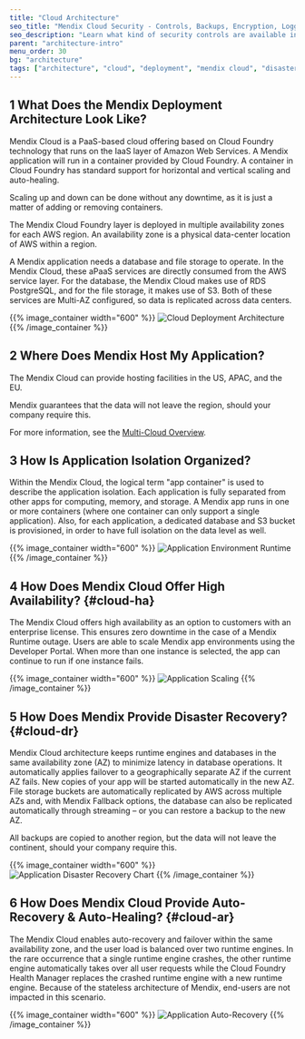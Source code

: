 ```yaml
---
title: "Cloud Architecture"
seo_title: "Mendix Cloud Security - Controls, Backups, Encryption, Logging & Audit Trails"
seo_description: "Learn what kind of security controls are available in the Mendix Cloud, how data in transit secured, backups, encryption, logging & audit trails, & more."
parent: "architecture-intro"
menu_order: 30
bg: "architecture"
tags: ["architecture", "cloud", "deployment", "mendix cloud", "disaster recovery"]
---
```


## 1 What Does the Mendix Deployment Architecture Look Like?

Mendix Cloud is a PaaS-based cloud offering based on Cloud Foundry technology that runs on the IaaS layer of Amazon Web Services. A Mendix application will run in a container provided by Cloud Foundry. A container in Cloud Foundry has standard support for horizontal and vertical scaling and auto-healing.

Scaling up and down can be done without any downtime, as it is just a matter of adding or removing containers.

The Mendix Cloud Foundry layer is deployed in multiple availability zones for each AWS region. An availability zone is a physical data-center location of AWS within a region.

A Mendix application needs a database and file storage to operate. In the Mendix Cloud, these aPaaS services are directly consumed from the AWS service layer. For the database, the Mendix Cloud makes use of RDS PostgreSQL, and for the file storage, it makes use of S3. Both of these services are Multi-AZ configured, so data is replicated across data centers.

{{% image_container width="600" %}}
![Cloud Deployment Architecture](attachments/figure-7-mendix-cloud-deployment-architecture.png)
{{% /image_container %}}

## 2 Where Does Mendix Host My Application?

The Mendix Cloud can provide hosting facilities in the US, APAC, and the EU.

Mendix guarantees that the data will not leave the region, should your company require this.

For more information, see the [Multi-Cloud Overview](../app-capabilities/multi-cloud-overview).

## 3 How Is Application Isolation Organized?

Within the Mendix Cloud, the logical term "app container" is used to describe the application isolation. Each application is fully separated from other apps for computing, memory, and storage. A Mendix app runs in one or more containers (where one container can only support a single application). Also, for each application, a dedicated database and S3 bucket is provisioned, in order to have full isolation on the data level as well.

{{% image_container width="600" %}}
![Application Environment Runtime](attachments/environment-runtime-container.png)
{{% /image_container %}}

## 4 How Does Mendix Cloud Offer High Availability? {#cloud-ha}

The Mendix Cloud offers high availability as an option to customers with an enterprise license. This ensures zero downtime in the case of a Mendix Runtime outage. Users are able to scale Mendix app environments using the Developer Portal. When more than one instance is selected, the app can continue to run if one instance fails.

{{% image_container width="600" %}}
![Application Scaling](attachments/figure-11-mendix-app-scaling.png)
{{% /image_container %}}

## 5 How Does Mendix Provide Disaster Recovery? {#cloud-dr}

Mendix Cloud architecture keeps runtime engines and databases in the same availability zone (AZ) to minimize latency in database operations. It automatically applies failover to a geographically separate AZ if the current AZ fails.  New copies of your app will be started automatically in the new AZ. File storage buckets are automatically replicated by AWS across multiple AZs and, with Mendix Fallback options, the database can also be replicated automatically through streaming – or you can restore a backup to the new AZ.

All backups are copied to another region, but the data will not leave the continent, should your company require this.

{{% image_container width="600" %}}
![Application Disaster Recovery Chart](attachments/figure-12-multi-az-deployment-in-mendix-cloud.png)
{{% /image_container %}}

## 6 How Does Mendix Cloud Provide Auto-Recovery & Auto-Healing? {#cloud-ar}

The Mendix Cloud enables auto-recovery and failover within the same availability zone, and the user load is balanced over two runtime engines. In the rare occurrence that a single runtime engine crashes, the other runtime engine automatically takes over all user requests while the Cloud Foundry Health Manager replaces the crashed runtime engine with a new runtime engine. Because of the stateless architecture of Mendix, end-users are not impacted in this scenario.

{{% image_container width="600" %}}
![Application Auto-Recovery](attachments/figure-13-auto-recovery-in-mendix-cloud.png)
{{% /image_container %}}
